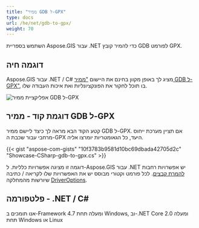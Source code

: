 ```yaml
---
title: "ממיר GDB ל-GPX"
type: docs
url: /he/net/gdb-to-gpx/
weight: 70
---
```


השתמש בספריית Aspose.GIS עבור .NET כדי להמיר קובץ GDB לפורמט GPX.

## **דוגמה חיה**

Aspose.GIS עבור .NET / C# מציג לך באופן מקוון בחינם את היישום ["ממיר GDB ל-GPX"](https://products.aspose.app/gis/conversion/gdb-to-gpx), בו תוכל לחקור את הפונקציונליות ואת איכות העבודה שלו.

![אפליקציית ממיר GDB ל-GPX](conversion.png)

## **דוגמת קוד - ממיר GDB ל-GPX**

קטע הקוד הבא מראה לך כיצד ליישם ממיר GDB ל-GPX. אם תציין מערכת ייחוס מרחבי עבור שכבת ה-GPX היעד, כל הגאומטריות יומרצו אליה. 

{{< gist "aspose-com-gists" "10f3783b9581d10bc69dbada42705d2c" "Showcase-CSharp-gdb-to-gpx.cs" >}}

דוגמה זו מציגה אפשרויות כלליות. ל-Aspose.GIS עבור .NET יש אפשרויות רחבות [להמרת קבצים](https://docs.aspose.com/gis/net/vector-layers/). לכל פורמט וקטורי מבוסס יש את האפשרויות שלו לקריאה / כתיבה שיורשות מהמחלקה [DriverOptions](https://reference.aspose.com/gis/net/aspose.gis/driveroptions).

## **פלטפורמה - .NET / C#**

אנו תומכים ב-Framework 4.7 ומעלה תחת Windows, וב-.NET Core 2.0 ומעלה תחת Windows או Linux
